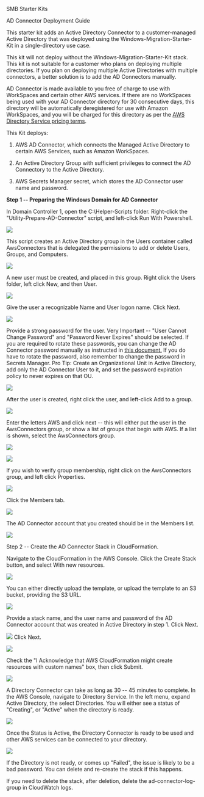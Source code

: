 SMB Starter Kits

AD Connector Deployment Guide

This starter kit adds an Active Directory Connector to a
customer-managed Active Directory that was deployed using the
Windows-Migration-Starter-Kit in a single-directory use case.

This kit will not deploy without the Windows-Migration-Starter-Kit
stack. This kit is not suitable for a customer who plans on deploying
multiple directories. If you plan on deploying multiple Active
Directories with multiple connectors, a better solution is to add the AD
Connectors manually.

AD Connector is made available to you free of charge to use with
WorkSpaces and certain other AWS services. If there are no WorkSpaces
being used with your AD Connector directory for 30 consecutive days,
this directory will be automatically deregistered for use with Amazon
WorkSpaces, and you will be charged for this directory as per the [AWS
Directory Service pricing
terms](https://aws.amazon.com/directoryservice/pricing/).

This Kit deploys:

1)  AWS AD Connector, which connects the Managed Active Directory to
    certain AWS Services, such as Amazon WorkSpaces.

2)  An Active Directory Group with sufficient privileges to connect the
    AD Connectory to the Active Directory.

3)  AWS Secrets Manager secret, which stores the AD Connector user name
    and password.

**Step 1 -- Preparing the Windows Domain for AD Connector**

In Domain Controller 1, open the C:\\Helper-Scripts folder. Right-click
the "Utility-Prepare-AD-Connector" script, and left-click Run With
Powershell.

![](./dg_imgs/media/image1.png)

This script creates an Active Directory group in the Users container
called AwsConnectors that is delegated the permissions to add or delete
Users, Groups, and Computers.

![](./dg_imgs/media/image2.png)

A new user must be created, and placed in this group. Right click the
Users folder, left click New, and then User.

![](./dg_imgs/media/image3.png)

Give the user a recognizable Name and User logon name. Click Next.

![](./dg_imgs/media/image4.png)

Provide a strong password for the user. Very Important -- "User Cannot
Change Password" and "Password Never Expires" should be selected. If you
are required to rotate these passwords, you can change the AD Connector
password manually as instructed in [this
document.](https://docs.aws.amazon.com/directoryservice/latest/admin-guide/ad_connector_update_creds.html)
If you do have to rotate the password, also remember to change the
password in Secrets Manager.
Pro Tip: Create an Organizational Unit in Active Directory, add only the AD Connector User to it, and set the password expiration policy to never expires on that OU. 

![](./dg_imgs/media/image5.png)

After the user is created, right click the user, and left-click Add to a
group.

![](./dg_imgs/media/image6.png)

Enter the letters AWS and click next -- this will either put the user in
the AwsConnectors group, or show a list of groups that begin with AWS.
If a list is shown, select the AwsConnectors group.

![](./dg_imgs/media/image7.png)

![](./dg_imgs/media/image8.png)

If you wish to verify group membership, right click on the AwsConnectors
group, and left click Properties.

![](./dg_imgs/media/image9.png)

Click the Members tab.

![](./dg_imgs/media/image10.png)

The AD Connector account that you created should be in the Members list.

![](./dg_imgs/media/image11.png)

Step 2 -- Create the AD Connector Stack in CloudFormation.

Navigate to the CloudFormation in the AWS Console. Click the Create
Stack button, and select With new resources.

![](./dg_imgs/media/image12.png)

You can either directly upload the template, or upload the template to
an S3 bucket, providing the S3 URL.

![](./dg_imgs/media/image13.png)

Provide a stack name, and the user name and password of the AD Connector
account that was created in Active Directory in step 1. Click Next.

![](./dg_imgs/media/image14.png)
Click Next.

![](./dg_imgs/media/image15.png)

Check the "I Acknowledge that AWS CloudFormation might create resources
with custom names" box, then click Submit.

![](./dg_imgs/media/image16.png)

A Directory Connector can take as long as 30 -- 45 minutes to complete.
In the AWS Console, navigate to Directory Service. In the left menu,
expand Active Directory, the select Directories. You will either see a
status of "Creating", or "Active" when the directory is ready.

![](./dg_imgs/media/image17.png)

Once the Status is Active, the Directory Connector is ready to be used
and other AWS services can be connected to your directory.

![](./dg_imgs/media/image18.png)

If the Directory is not ready, or comes up "Failed", the issue is likely
to be a bad password. You can delete and re-create the stack if this
happens.

If you need to delete the stack, after deletion, delete the ad-connector-log-group in CloudWatch logs.
